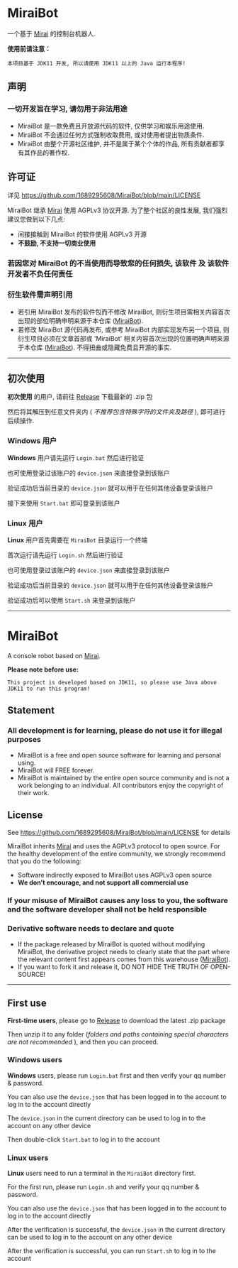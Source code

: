 # MiraiBot
一个基于 [Mirai](https://github.com/mamoe/mirai) 的控制台机器人.

**使用前请注意：**
```
本项目基于 JDK11 开发, 所以请使用 JDK11 以上的 Java 运行本程序!
```

## 声明

<h3>一切开发旨在学习, 请勿用于非法用途</h3>

- MiraiBot 是一款免费且开放源代码的软件, 仅供学习和娱乐用途使用.
- MiraiBot 不会通过任何方式强制收取费用, 或对使用者提出物质条件.
- MiraiBot 由整个开源社区维护, 并不是属于某个个体的作品, 所有贡献者都享有其作品的著作权.

## 许可证

详见 https://github.com/1689295608/MiraiBot/blob/main/LICENSE

MiraiBot 继承 [Mirai](https://github.com/mamoe/mirai) 使用 AGPLv3 协议开源. 为了整个社区的良性发展, 我们强烈建议您做到以下几点:

- 间接接触到 MiraiBot 的软件使用 AGPLv3 开源
- **不鼓励, 不支持一切商业使用**

<h3>若因您对 MiraiBot 的不当使用而导致您的任何损失, 该软件 及 该软件开发者不负任何责任</h3>

### 衍生软件需声明引用

- 若引用 MiraiBot 发布的软件包而不修改 MiraiBot, 则衍生项目需相关内容首次出现的部位明确申明来源于本仓库 ([MiraiBot](https://github.com/1689295608/MiraiBot)).
- 若修改 MiraiBot 源代码再发布, 或参考 MiraiBot 内部实现发布另一个项目, 则衍生项目必须在文章首部或 'MiraiBot' 相关内容首次出现的位置明确声明来源于本仓库 ([MiraiBot](https://github.com/1689295608/MiraiBot)). 不得扭曲或隐藏免费且开源的事实.

---

## 初次使用
**初次使用** 的用户, 请前往 [Release](https://github.com/1689295608/MiraiBot/releases/latest) 下载最新的 .zip 包

然后将其解压到任意文件夹内 ( *不推荐包含特殊字符的文件夹及路径* ), 即可进行后续操作.


### Windows 用户
**Windows** 用户请先运行 `Login.bat` 然后进行验证

也可使用登录过该账户的 `device.json` 来直接登录到该账户

验证成功后当前目录的 `device.json` 就可以用于在任何其他设备登录该账户

接下来使用 `Start.bat` 即可登录到该账户


### Linux 用户
**Linux** 用户首先需要在 `MiraiBot` 目录运行一个终端

首次运行请先运行 `Login.sh` 然后进行验证

也可使用登录过该账户的 `device.json` 来直接登录到该账户

验证成功后当前目录的 `device.json` 就可以用于在任何其他设备登录该账户

验证成功后可以使用 `Start.sh` 来登录到该账户

---

# MiraiBot
A console robot based on [Mirai](https://github.com/mamoe/mirai).

**Please note before use:**
```
This project is developed based on JDK11, so please use Java above JDK11 to run this program!
```

## Statement

<h3>All development is for learning, please do not use it for illegal purposes</h3>

- MiraiBot is a free and open source software for learning and personal using.
- MiraiBot will FREE forever.
- MiraiBot is maintained by the entire open source community and is not a work belonging to an individual. All contributors enjoy the copyright of their work.

## License

See https://github.com/1689295608/MiraiBot/blob/main/LICENSE for details

MiraiBot inherits [Mirai](https://github.com/mamoe/mirai) and uses the AGPLv3 protocol to open source. For the healthy development of the entire community, we strongly recommend that you do the following:

- Software indirectly exposed to MiraiBot uses AGPLv3 open source
- **We don't encourage, and not support all commercial use**

<h3>If your misuse of MiraiBot causes any loss to you, the software and the software developer shall not be held responsible</h3>

### Derivative software needs to declare and quote

- If the package released by MiraiBot is quoted without modifying MiraiBot, the derivative project needs to clearly state that the part where the relevant content first appears comes from this warehouse ([MiraiBot](https://github.com/1689295608/MiraiBot)).
- If you want to fork it and release it, DO NOT HIDE THE TRUTH OF OPEN-SOURCE!

---

## First use
**First-time users**, please go to [Release](https://github.com/1689295608/MiraiBot/releases/latest) to download the latest .zip package

Then unzip it to any folder (*folders and paths containing special characters are not recommended* ), and then you can proceed.


### Windows users
**Windows** users, please run `Login.bat` first and then verify your qq number & password.

You can also use the `device.json` that has been logged in to the account to log in to the account directly

The `device.json` in the current directory can be used to log in to the account on any other device

Then double-click `Start.bat` to log in to the account


### Linux users
**Linux** users need to run a terminal in the `MiraiBot` directory first.

For the first run, please run `Login.sh` and verify your qq number & password.

You can also use the `device.json` that has been logged in to the account to log in to the account directly

After the verification is successful, the `device.json` in the current directory can be used to log in to the account on any other device

After the verification is successful, you can run `Start.sh` to log in to the account

